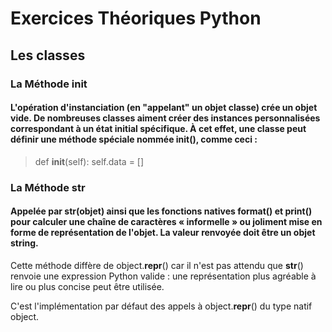 # Exercices Théoriques Python

## Les classes

### La Méthode __init__
#### L'opération d'instanciation (en "appelant" un objet classe) crée un objet vide. De nombreuses classes aiment créer des instances personnalisées correspondant à un état initial spécifique. À cet effet, une classe peut définir une méthode spéciale nommée __init__(), comme ceci :
> def __init__(self):
>   self.data = []

### La Méthode __str__
####     Appelée par str(objet) ainsi que les fonctions natives format() et print() pour calculer une chaîne de caractères « informelle » ou joliment mise en forme de représentation de l'objet. La valeur renvoyée doit être un objet string.
Cette méthode diffère de object.__repr__() car il n'est pas attendu que __str__() renvoie une expression Python valide : une représentation plus agréable à lire ou plus concise peut être utilisée.

C'est l'implémentation par défaut des appels à object.__repr__() du type natif object.
 
